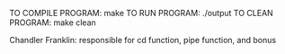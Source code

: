 TO COMPILE PROGRAM:
make
TO RUN PROGRAM: 
./output
TO CLEAN PROGRAM:
make clean 


Chandler Franklin: responsible for cd function, pipe function, and bonus